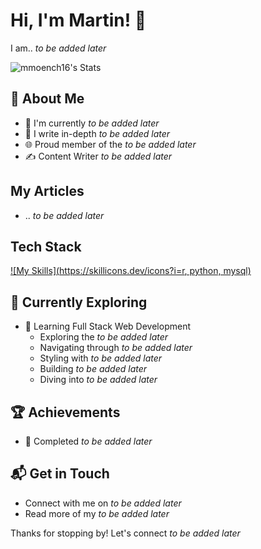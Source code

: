 # Hi, I'm Martin! 👋

I am.. _to be added later_

![mmoench16's Stats](https://github-readme-stats.vercel.app/api?username=mmoench16&theme=vue-dark&show_icons=true&hide_border=true&count_private=true)

## 🚀 About Me

- 🔭 I'm currently _to be added later_
- 📝 I write in-depth _to be added later_
- 🌐 Proud member of the _to be added later_
- ✍️ Content Writer _to be added later_

## My Articles
- .. _to be added later_

## Tech Stack
[![My Skills](https://skillicons.dev/icons?i=r, python, mysql)](https://skillicons.dev)

## 🌱 Currently Exploring

- 🚀 Learning Full Stack Web Development
  - Exploring the _to be added later_
  - Navigating through _to be added later_
  - Styling with _to be added later_
  - Building _to be added later_
  - Diving into _to be added later_

 ## 🏆 Achievements

- 🌟 Completed _to be added later_


## 📬 Get in Touch

- Connect with me on _to be added later_
- Read more of my _to be added later_

Thanks for stopping by! Let's connect _to be added later_

<!--
**mmoench16/mmoench16** is a ✨ _special_ ✨ repository because its `README.md` (this file) appears on your GitHub profile.

Here are some ideas to get you started:

- 🔭 I’m currently working on ...
- 🌱 I’m currently learning ...
- 👯 I’m looking to collaborate on ...
- 🤔 I’m looking for help with ...
- 💬 Ask me about ...
- 📫 How to reach me: ...
- 😄 Pronouns: ...
- ⚡ Fun fact: ...
-->
